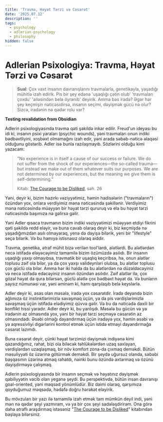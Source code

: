 ```yaml
---
title: 'Travma, Həyat Tərzi və Cəsarət'
date: '2025.07.12'
description: ''
tags:
  - psychology
  - adlerian-psychology
  - philosophy
hidden: false
---
```

# Adlerian Psixologiya: Travma, Həyat Tərzi və Cəsarət

> **Sual**: Çox vaxt insanın davranışlarını travmalarla, genetikayla, yaşadığı mühitlə izah edirik. Pis bir şey edənə 'uşaqlığı çətin olub'  'travmaları çoxdu' 'ailəsindən belə öyrənib' deyirik. Amma bəs iradə? Əgər hər şey keçmişin nəticəsidirsə, insanın seçimi, dəyişmək gücü nə olur? Sizcə, iradənin nə qədər rolu var?

**Testing revalidation from Obsidian**

Adlerin psixologiyasında travma qəti şəkildə inkar edilir. Freud'un ideyası bu idi ki, insanın psixi yaraları (psychic wounds), yəni travmaları onun indiki bədbəxtliyini, xoşbəxt olmamağını izah edir, yəni arada səbəb-nəticə əlaqəsi olduğunu göstərib. Adler isə bunla razılaşmayıb. Sözlərini olduğu kimi yazacam: 

> "No experience is in itself a cause of our success or failure. We do not suffer from the shock of our experiences—the so-called trauma—but instead we make out of them whatever suits our purposes. We are not determined by our experiences, but the meaning we give them is self-determining."  
>
> Kitab: [The Courage to be Disliked](https://www.goodreads.com/book/show/43306206-the-courage-to-be-disliked), səh. 26

Yəni, deyir ki, bizim hazırkı vəziyyətimiz, həmin hadisələrin ("travmaların") özündən yox, onlara verdiyimiz məna nəticəsində şəkillənir. Verdiyimiz məna nəticəsində müəyyən bir həyat tərzi qururuq və elə bu həyat tərzi nəticəsində başımıza nə gəlirsə gəlir.

Yəni Adler qısaca travmanın bizim indiki vəziyyətimizi müəyyən etdiyi fikrini qəti şəkildə redd eləyir, və buna cavab olaraq deyir ki, biz keçmişdə nə yaşadığımızdan asılı olmayaraq, yenə də dəyişə bilərik, yeni bir "lifestyle" seçə bilərik. Və bu hamıya istisnasız olaraq aiddir. 

Travma, genetika, ətraf mühit bizə verilən tool'lardı, alətlərdi. Bu alətlərdən necə istifadə eləyəcəyimiz tamamilə bizim özümüzdə asılıdı. Bir insanın uşaqlığı yaxşı olmayıbsa, travmatik bir uşaqlıq keçiribsə, hə, onun alətlər toplusu zəif ola  bilər, ya da çox yaxşı valideynləri olubsa, bu alətlər toplusu çox güclü ola bilər. Amma hər iki halda da bu alətlərdən nə düzəldəcəyiniz və necə istifadə edəcəyiniz insanın özündən asılıdır. Zəif alətlər ilə, çox gözəl həyat da qura bilərsən, güclü alətlə çox bədbəxt həyat da. Və bunların saysız nümunəsi var, yəni əminəm ki, hamı qarşılaşıb belə keyslərlə.

Adler deyir ki, əsas olan məsələ, iradə yox cəsarətdir. İradə deyəndə bizin ağlımıza öz instinktlərimizlə savaşmaq üçün, ya da pis vərdişlərimizlə savaşmaq üçün istifadə elədiyimiz qüvvə gəlir. Və bu da nəticədə daxili bir konflikt hissi yaradır. Adler deyir ki, bu yanlışdı. Məsələ bu gücün və ya iradənin az olmasında yox, yəni bir həyat tərzi seçməyə cəsarətin az olmasındadı. Əsəbi olmağı dayandırmaq üçün iradəyə yox, həmin əsəbi və ya aqressivliyi digərlərini kontrol etmək üçün istidə etməyi dayandırmağa cəsarət lazımdı. 

Buna cəsarət deyir, çünki həyat tərzimizi dəyişmək indiyənə kimi qazandığımız, rahat, bizi ola biləcək təhlükələrdən uzaq saxlayan, vərdişlərdən uzaqlaşmaq, bir növ komfort zona-da çıxmaq deməkdi. Bütün məsuliyyəti öz üzərinə götürmək deməkdi. Bir şeydə uğursuz olanda, səbəbi başqasının üzərinə atmaq rahatdı, nəinki bunu özündə axtarmaq və özünü dəyişdirməyə çalışmaq. 

Adlerin psixologiyasında bir insanın seçmək və həyatınız dəyişmək qabiliyyətin vacib olan yeganə şeydi. Bu perspektivdə, bütün insan davranışı goal-oriented, yəni məqsəd yönümlüdür. Biz daimi olaraq, qarşımıza qoyduğumuz məqsədə, hədəfə doğru hərəkət eləyirik. 

Bu mövzuları bir yazı ilə tamamilə izah etmək tam mümkün deyil indi, yəni mən nə qədər şeyi yazmıram, və ya bir çox şeyi sadələşdirirəm. Ona görə daha ətraflı araşdırmaq istəsəniz "[The Courage to be Disliked](https://www.goodreads.com/book/show/43306206-the-courage-to-be-disliked)" kitabından başlaya bilərsiniz.
